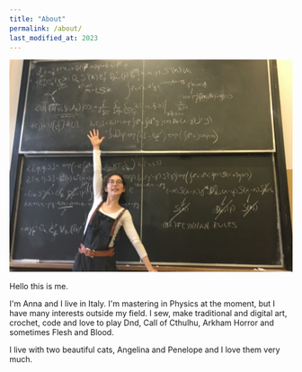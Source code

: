 ```yaml
---
title: "About"
permalink: /about/
last_modified_at: 2023
---
```


![Alt text](../assets/images/Anna.JPG "ME")

Hello this is me.

I'm Anna and I live in Italy. I'm mastering in Physics at the moment, but I have many interests outside my field. I sew, make traditional and digital art, crochet, code and love to play Dnd, Call of Cthulhu, Arkham Horror and sometimes Flesh and Blood.

I live with two beautiful cats, Angelina and Penelope and I love them very much.